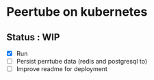 # Peertube on kubernetes

## Status : WIP

- [x] Run
- [ ] Persist perrtube data (redis and postgresql to)
- [ ] Improve readme for deployment